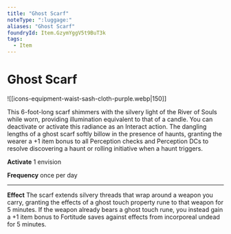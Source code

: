 ```yaml
---
title: "Ghost Scarf"
noteType: ":luggage:"
aliases: "Ghost Scarf"
foundryId: Item.GzymYggV5t9BuT3k
tags:
  - Item
---
```


# Ghost Scarf
![[icons-equipment-waist-sash-cloth-purple.webp|150]]

This 6-foot-long scarf shimmers with the silvery light of the River of Souls while worn, providing illumination equivalent to that of a candle. You can deactivate or activate this radiance as an Interact action. The dangling lengths of a ghost scarf softly billow in the presence of haunts, granting the wearer a +1 item bonus to all Perception checks and Perception DCs to resolve discovering a haunt or rolling initiative when a haunt triggers.

**Activate** 1 envision

**Frequency** once per day

* * *

**Effect** The scarf extends silvery threads that wrap around a weapon you carry, granting the effects of a ghost touch property rune to that weapon for 5 minutes. If the weapon already bears a ghost touch rune, you instead gain a +1 item bonus to Fortitude saves against effects from incorporeal undead for 5 minutes.
